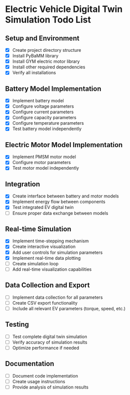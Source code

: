 # Electric Vehicle Digital Twin Simulation Todo List

## Setup and Environment
- [x] Create project directory structure
- [x] Install PyBaMM library
- [x] Install GYM electric motor library
- [x] Install other required dependencies
- [x] Verify all installations

## Battery Model Implementation
- [x] Implement battery model
- [x] Configure voltage parameters
- [x] Configure current parameters
- [x] Configure capacity parameters
- [x] Configure temperature parameters
- [x] Test battery model independently

## Electric Motor Model Implementation
- [x] Implement PMSM motor model
- [x] Configure motor parameters
- [x] Test motor model independently

## Integration
- [x] Create interface between battery and motor models
- [x] Implement energy flow between components
- [x] Test integrated EV digital twin
- [ ] Ensure proper data exchange between models

## Real-time Simulation
- [x] Implement time-stepping mechanism
- [x] Create interactive visualization
- [x] Add user controls for simulation parameters
- [x] Implement real-time data plotting
- [ ] Create simulation loop
- [ ] Add real-time visualization capabilities

## Data Collection and Export
- [ ] Implement data collection for all parameters
- [ ] Create CSV export functionality
- [ ] Include all relevant EV parameters (torque, speed, etc.)

## Testing
- [ ] Test complete digital twin simulation
- [ ] Verify accuracy of simulation results
- [ ] Optimize performance if needed

## Documentation
- [ ] Document code implementation
- [ ] Create usage instructions
- [ ] Provide analysis of simulation results
